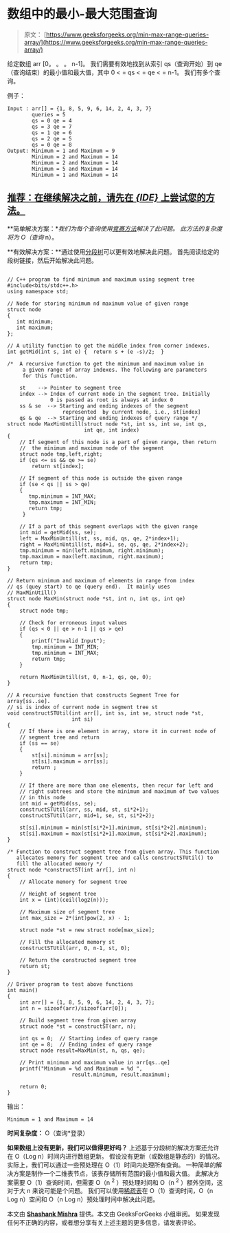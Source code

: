 # 数组中的最小-最大范围查询

> 原文： [https://www.geeksforgeeks.org/min-max-range-queries-array/](https://www.geeksforgeeks.org/min-max-range-queries-array/)

给定数组 arr [0。 。 。 n-1]。 我们需要有效地找到从索引 qs（查询开始）到 qe（查询结束）的最小值和最大值，其中 0 < = qs < = qe < = n-1。 我们有多个查询。

例子：

```
Input : arr[] = {1, 8, 5, 9, 6, 14, 2, 4, 3, 7}
        queries = 5
        qs = 0 qe = 4
        qs = 3 qe = 7
        qs = 1 qe = 6
        qs = 2 qe = 5
        qs = 0 qe = 8
Output: Minimum = 1 and Maximum = 9 
        Minimum = 2 and Maximum = 14 
        Minimum = 2 and Maximum = 14 
        Minimum = 5 and Maximum = 14
        Minimum = 1 and Maximum = 14

```

## [推荐：在继续解决之前，请先在 ***<u>{IDE}</u>*** 上尝试您的方法。](https://ide.geeksforgeeks.org/)

**简单解决方案：**我们为每个查询使用[竞赛方法](https://www.geeksforgeeks.org/maximum-and-minimum-in-an-array/)解决了此问题。 此方法的复杂度将为 O（查询* n）。

**有效解决方案：**通过使用[分段树](https://www.geeksforgeeks.org/segment-tree-set-1-range-minimum-query/)可以更有效地解决此问题。 首先阅读给定的段树链接，然后开始解决此问题。

```

// C++ program to find minimum and maximum using segment tree 
#include<bits/stdc++.h> 
using namespace std; 

// Node for storing minimum nd maximum value of given range 
struct node 
{ 
   int minimum; 
   int maximum; 
}; 

// A utility function to get the middle index from corner indexes. 
int getMid(int s, int e) {  return s + (e -s)/2;  } 

/*  A recursive function to get the minimum and maximum value in 
     a given range of array indexes. The following are parameters 
     for this function. 

    st    --> Pointer to segment tree 
    index --> Index of current node in the segment tree. Initially 
              0 is passed as root is always at index 0 
    ss & se  --> Starting and ending indexes of the segment 
                  represented  by current node, i.e., st[index] 
    qs & qe  --> Starting and ending indexes of query range */
struct node MaxMinUntill(struct node *st, int ss, int se, int qs, 
                         int qe, int index) 
{ 
    // If segment of this node is a part of given range, then return 
    //  the minimum and maximum node of the segment 
    struct node tmp,left,right; 
    if (qs <= ss && qe >= se) 
        return st[index]; 

    // If segment of this node is outside the given range 
    if (se < qs || ss > qe) 
    { 
       tmp.minimum = INT_MAX; 
       tmp.maximum = INT_MIN; 
       return tmp; 
     } 

    // If a part of this segment overlaps with the given range 
    int mid = getMid(ss, se); 
    left = MaxMinUntill(st, ss, mid, qs, qe, 2*index+1); 
    right = MaxMinUntill(st, mid+1, se, qs, qe, 2*index+2); 
    tmp.minimum = min(left.minimum, right.minimum); 
    tmp.maximum = max(left.maximum, right.maximum); 
    return tmp; 
} 

// Return minimum and maximum of elements in range from index 
// qs (quey start) to qe (query end).  It mainly uses 
// MaxMinUtill() 
struct node MaxMin(struct node *st, int n, int qs, int qe) 
{ 
    struct node tmp; 

    // Check for erroneous input values 
    if (qs < 0 || qe > n-1 || qs > qe) 
    { 
        printf("Invalid Input"); 
        tmp.minimum = INT_MIN; 
        tmp.minimum = INT_MAX; 
        return tmp; 
    } 

    return MaxMinUntill(st, 0, n-1, qs, qe, 0); 
} 

// A recursive function that constructs Segment Tree for array[ss..se]. 
// si is index of current node in segment tree st 
void constructSTUtil(int arr[], int ss, int se, struct node *st, 
                     int si) 
{ 
    // If there is one element in array, store it in current node of 
    // segment tree and return 
    if (ss == se) 
    { 
        st[si].minimum = arr[ss]; 
        st[si].maximum = arr[ss]; 
        return ; 
    } 

    // If there are more than one elements, then recur for left and 
    // right subtrees and store the minimum and maximum of two values 
    // in this node 
    int mid = getMid(ss, se); 
    constructSTUtil(arr, ss, mid, st, si*2+1); 
    constructSTUtil(arr, mid+1, se, st, si*2+2); 

    st[si].minimum = min(st[si*2+1].minimum, st[si*2+2].minimum); 
    st[si].maximum = max(st[si*2+1].maximum, st[si*2+2].maximum); 
} 

/* Function to construct segment tree from given array. This function 
   allocates memory for segment tree and calls constructSTUtil() to 
   fill the allocated memory */
struct node *constructST(int arr[], int n) 
{ 
    // Allocate memory for segment tree 

    // Height of segment tree 
    int x = (int)(ceil(log2(n))); 

    // Maximum size of segment tree 
    int max_size = 2*(int)pow(2, x) - 1; 

    struct node *st = new struct node[max_size]; 

    // Fill the allocated memory st 
    constructSTUtil(arr, 0, n-1, st, 0); 

    // Return the constructed segment tree 
    return st; 
} 

// Driver program to test above functions 
int main() 
{ 
    int arr[] = {1, 8, 5, 9, 6, 14, 2, 4, 3, 7}; 
    int n = sizeof(arr)/sizeof(arr[0]); 

    // Build segment tree from given array 
    struct node *st = constructST(arr, n); 

    int qs = 0;  // Starting index of query range 
    int qe = 8;  // Ending index of query range 
    struct node result=MaxMin(st, n, qs, qe); 

    // Print minimum and maximum value in arr[qs..qe] 
    printf("Minimum = %d and Maximum = %d ", 
                     result.minimum, result.maximum); 

    return 0; 
} 

```

输出：

```
Minimum = 1 and Maximum = 14 

```

**时间复杂度：** O（查询*登录）

**如果数组上没有更新，我们可以做得更好吗？**
上述基于分段树的解决方案还允许在 O（Log n）时间内进行数组更新。 假设没有更新（或数组是静态的）的情况。 实际上，我们可以通过一些预处理在 O（1）时间内处理所有查询。 一种简单的解决方案是制作一个二维表节点，该表存储所有范围的最小值和最大值。 此解决方案需要 O（1）查询时间，但需要 O（n <sup>2</sup> ）预处理时间和 O（n <sup>2</sup> ）额外空间，这对于大 n 来说可能是个问题。 我们可以使用[稀疏表](https://www.geeksforgeeks.org/range-minimum-query-for-static-array/)在 O（1）查询时间，O（n Log n）空间和 O（n Log n）预处理时间中解决此问题。

本文由 **[Shashank Mishra](https://practice.geeksforgeeks.org/user-profile.php?user=Shashank%20Mishra)** 提供。本文由 GeeksForGeeks 小组审阅。
如果发现任何不正确的内容，或者想分享有关上述主题的更多信息，请发表评论。